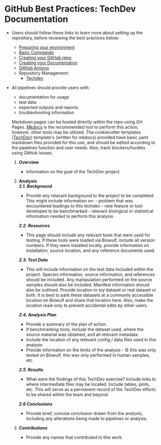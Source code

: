 # GitHub Best Practices: TechDev Documentation

- Users should follow these links to learn more about setting up the repository, before reviewing the best practices below:
    - [Preparing your environment](https://ccbr.github.io/HowTos/GitHub/howto_setup/)
    - [Basic Commands](https://ccbr.github.io/HowTos/GitHub/howto_functions/)
    - [Creating your GitHub repo](https://ccbr.github.io/HowTos/GitHub/howto_setup/)
    - [Creating your Documentation](https://ccbr.github.io/HowTos/GitHub/setup_docs)
    - [GitHub Actions](https://ccbr.github.io/HowTos/GitHub/sop_actions/)
    - Repository Management:
        - [Techdev](https://ccbr.github.io/HowTos/GitHub/sop_repo_techdev/)
- All pipelines should provide users with:
    -  documentation for usage
    -  test data 
    -  expected outputs and reports  
    -  troubleshooting information 
   
    Markdown pages can be hosted directly within the repo using GH Pages. [Mkdocs](https://www.mkdocs.org/) is the recommended tool to perform this action, however, other tools may be utilized. The cookiecutter templates ([TechDev](https://github.com/CCBR/CCBR_CCBRTechDevCookieCutter)) template's (written for mkdocs) provided have basic yaml markdown files provided for this use, and should be edited according to the pipelines function and user needs. Also, track blockers/hurdles using GitHub Issues.

    1. **Overview**
        - Information on the goal of the TechDev project.
    2. **Analysis**            
        ***2.1. Background***
        - Provide any relaxant background to the project to be completed. This might include information on: - problem that was encountered leadings to this techdev - new feature or tool developed to be benchmarked - relevant biological or statistical information needed to perform this analysis
        
        ***2.2. Resources***
        - This page should include any relevant tools that were used for testing. If these tools were loaded via Biowulf, include all version numbers. If they were installed locally, provide information on installation, source location, and any reference documents used. 
            
        ***2.3. Test Data***
        - This will include information on the test data included within the project. Species information, source information, and references should be included. Any manipulation performed on the source samples should also be included. Manifest information should also be outlined. Provide location to toy dataset or real dataset or both. It is best to park these datasets at a commonly accessible location on Biowulf and share that location here. Also, make the location read-only to prevent accidental edits by other users.
            
        ***2.4. Analysis Plan***
        - Provide a summary of the plan of action.
        - If benchmarking tools, include the dataset used, where the source material was obtained, and all relevant metadata.
        - Include the location of any relevant config / data files used in this analysis
        - Provide information on the limits of the analysis - IE this was only tested on Biowulf, this was only performed in human samples, etc.

        ***2.5. Results***
        - What were the findings of this TechDev exercise? Include links to where intermediate files may be located.  Include tables, plots, etc. This will serve as a permanent record of the TechDev efforts to be shared within the team and beyond.
            
        ***2.6 Conclusions***
        - Provide brief, concise conclusion drawn from the analysis, including any alterations being made to pipelines or analysis.

    3. ***Contributions***
        - Provide any names that contributed to this work.